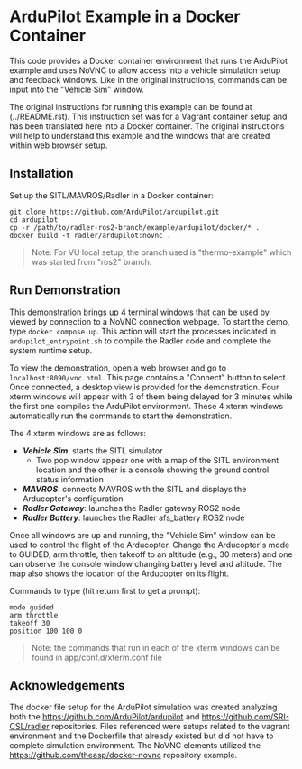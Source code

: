 # ArduPilot Example in a Docker Container

This code provides a Docker container environment that runs the ArduPilot example and uses NoVNC to allow access into a vehicle simulation setup and feedback windows.  Like in the original instructions, commands can be input into the "Vehicle Sim" window.

The original instructions for running this example can be found at (../README.rst).  This instruction set was for a Vagrant container setup and has been translated here into a Docker container.  The original instructions will help to understand this example and the windows that are created within web browser setup.

## Installation

Set up the SITL/MAVROS/Radler in a Docker container:

```
git clone https://github.com/ArduPilot/ardupilot.git
cd ardupilot
cp -r /path/to/radler-ros2-branch/example/ardupilot/docker/* .
docker build -t radler/ardupilot:novnc .
```

>Note: For VU local setup, the branch used is "thermo-example" which was started from "ros2" branch.

## Run Demonstration

This demonstration brings up 4 terminal windows that can be used by viewed by connection to a NoVNC connection webpage.  To start the demo, type `docker compose up`.  This action will start the processes indicated in `ardupilot_entrypoint.sh` to compile the Radler code and complete the system runtime setup.

To view the demonstration, open a web browser and go to `localhost:8090/vnc.html`.  This page contains a "Connect" button to select.  Once connected, a desktop view is provided for the demonstration.  Four xterm windows will appear with 3 of them being delayed for 3 minutes while the first one compiles the ArduPilot environment.  These 4 xterm windows automatically run the commands to start the demonstration.

The 4 xterm windows are as follows:
- ***Vehicle Sim***: starts the SITL simulator 
  - Two pop window appear one with a map of the SITL environment location and the other is a console showing the ground control status information
- ***MAVROS***: connects MAVROS with the SITL and displays the Arducopter's configuration
- ***Radler Gateway***: launches the Radler gateway ROS2 node
- ***Radler Battery***: launches the Radler afs_battery ROS2 node

Once all windows are up and running, the "Vehicle Sim" window can be used to control the flight of the Arducopter. Change the Arducopter's mode to GUIDED, arm throttle, then takeoff to an altitude (e.g., 30 meters) and one can observe the console window changing battery level and altitude.  The map also shows the location of the Arducopter on its flight.

Commands to type (hit return first to get a prompt):
```
mode guided
arm throttle
takeoff 30
position 100 100 0
```

>Note: the commands that run in each of the xterm windows can be found in app/conf.d/xterm.conf file

## Acknowledgements

The docker file setup for the ArduPilot simulation was created analyzing both the https://github.com/ArduPilot/ardupilot and https://github.com/SRI-CSL/radler repositories.  Files referenced were setups related to the vagrant environment and the Dockerfile that already existed but did not have to complete simulation environment.  The NoVNC elements utilized the https://github.com/theasp/docker-novnc repository example.